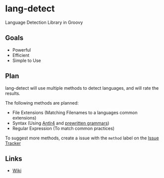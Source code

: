 # lang-detect

Language Detection Library in Groovy

## Goals
- Powerful
- Efficient
- Simple to Use

## Plan
lang-detect will use multiple methods to detect languages, and will rate the results.

The following methods are planned:
- File Extensions (Matching Filenames to a languages common extensions)
- Syntax (Using [Antlr4](http://www.antlr.org/) and [prewritten grammars](https://github.com/antlr/grammars-v4))
- Regular Expression (To match common practices)

To suggest more methods, create a issue with the `method` label on the [Issue Tracker](https://github.com/DirectMyFile/lang-detect/issues)

## Links
- [Wiki](https://github.com/DirectMyFile/lang-detect/wiki)
